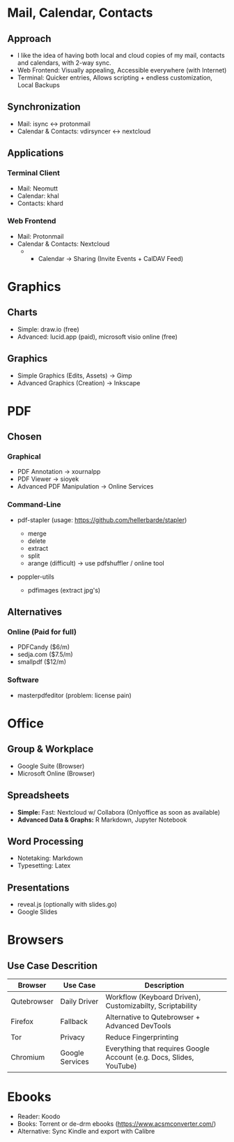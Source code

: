 # Mail, Calendar, Contacts
## Approach
- I like the idea of having both local and cloud copies of my mail, contacts and calendars, with 2-way sync. 
- Web Frontend: Visually appealing, Accessible everywhere (with Internet)
- Terminal: Quicker entries, Allows scripting + endless customization, Local Backups

## Synchronization
- Mail: isync <-> protonmail
- Calendar & Contacts: vdirsyncer <-> nextcloud

## Applications

### Terminal Client
- Mail: Neomutt
- Calendar: khal
- Contacts: khard

### Web Frontend
- Mail: Protonmail
- Calendar & Contacts: Nextcloud 
	- + Calendar -> Sharing (Invite Events + CalDAV Feed)

# Graphics
## Charts
- Simple: draw.io (free)
- Advanced: lucid.app (paid), microsoft visio online (free)

## Graphics
- Simple Graphics (Edits, Assets)	-> Gimp
- Advanced Graphics (Creation)		-> Inkscape

# PDF
## Chosen
### Graphical
- PDF Annotation					-> xournalpp
- PDF Viewer						-> sioyek
- Advanced PDF Manipulation			-> Online Services

### Command-Line 
- pdf-stapler (usage: https://github.com/hellerbarde/stapler)
	- merge
	- delete
	- extract
	- split
	- arange (difficult) -> use pdfshuffler / online tool

- poppler-utils
	- pdfimages (extract jpg's)


## Alternatives
### Online (Paid for full)
- PDFCandy							($6/m)
- sedja.com							($7.5/m)
- smallpdf							($12/m)

### Software
- masterpdfeditor					(problem: license pain)

# Office
## Group & Workplace
- Google Suite (Browser)
- Microsoft Online (Browser)

## Spreadsheets
- **Simple:** Fast: Nextcloud w/ Collabora (Onlyoffice as soon as available)
- **Advanced Data & Graphs:** R Markdown, Jupyter Notebook

## Word Processing
- Notetaking: Markdown
- Typesetting: Latex

## Presentations
- reveal.js (optionally with slides.go)
- Google Slides

# Browsers
## Use Case Descrition
| Browser     | Use Case        | Description                                                          |
| ---         | ---             | ---                                                                  |
| Qutebrowser | Daily Driver    | Workflow (Keyboard Driven), Customizabilty, Scriptability            |
| Firefox     | Fallback        | Alternative to Qutebrowser + Advanced DevTools                       |
| Tor         | Privacy         | Reduce Fingerprinting                                                |
| Chromium    | Google Services | Everything that requires Google Account (e.g. Docs, Slides, YouTube) |

# Ebooks
- Reader: Koodo
- Books: Torrent or de-drm ebooks (https://www.acsmconverter.com/)
- Alternative: Sync Kindle and export with Calibre
